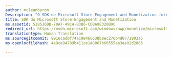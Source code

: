 ```yaml
---
author: mcleanbyron
Description: "O SDK de Microsoft Store Engagement and Monetization fornece bibliotecas e ferramentas que você pode usar para adicionar recursos aos seus aplicativos que ajudam você a ganhar mais dinheiro e clientes."
title: SDK do Microsoft Store Engagement and Monetization
ms.assetid: 518516DB-70A7-49C4-B3B6-CD8A98320B9C
redirect_url: https://msdn.microsoft.com/windows/uwp/monetize/microsoft-store-services-sdk
translationtype: Human Translation
ms.sourcegitcommit: 9916cadbf74ac98466638b8ec276b4d0771903a5
ms.openlocfilehash: 4e9ce94789b411ce148067b60555aa3ae82d2805

---
```




<!--HONumber=Aug16_HO3-->


